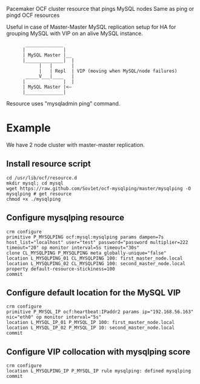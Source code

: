 Pacemaker OCF cluster resource that pings MySQL nodes
Same as ping or pingd OCF resources

Useful in case of Master-Master MySQL replication setup for HA for grouping MySQL with VIP on an alive MySQL instance.

           ______________
          |              |
          | MySQL Master |__
          |______________|  | 
                |   |       |
                |   | Repl  | VIP (moving when MySQL/node failures)
           _____V___|____   |
          |              |  |
          | MySQL Master |<–
          |______________|

Resource uses "mysqladmin ping" command.

Example
=======

We  have 2 node cluster with master-master replication. 

Install resource script
----------------------------------

    cd /usr/lib/ocf/resource.d
    mkdir mysql; cd mysql
    wget https://raw.github.com/Sov1et/ocf-mysqlping/master/mysqlping -O  mysqlping # get resource
    chmod +x ./mysqlping

Configure mysqlping resource
----------------------------

    crm configure
    primitive P_MYSQLPING ocf:mysql:mysqlping params dampen=7s host_list="localhost" user="test" password="password multiplier=222 timeout="20" op monitor interval=5s timeout="30s"
    clone CL_MYSQLPING P_MYSQLPING meta globally-unique="false"
    location L_MYSQLPING_01 CL_MYSQLPING 100: first_master_node.local
    location L_MYSQLPING_02 CL_MYSQLPING 100: second_master_node.local
    property default-resource-stickiness=100
    commit

Configure default location for the MySQL VIP
--------------------------------------------

    crm configure
    primitive P_MYSQL_IP ocf:heartbeat:IPaddr2 params ip="192.168.56.163" nic="eth0" op monitor interval="5s"
    location L_MYSQL_IP_01 P_MYSQL_IP 100: first_master_node.local
    location L_MYSQL_IP_02 P_MYSQL_IP 10: second_master_node.local
    commit

Configure VIP collocation with mysqlping score
----------------------------------------------

    crm configure
    location L_MYSQLPING_IP P_MYSQL_IP rule mysqlping: defined mysqlping
    commit
